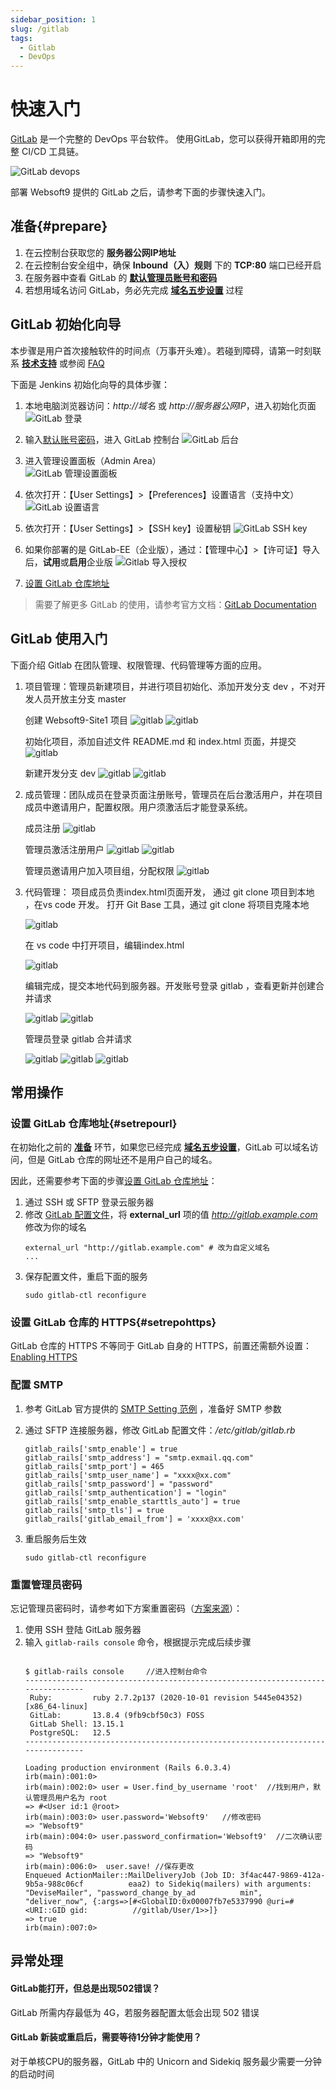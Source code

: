 ```yaml
---
sidebar_position: 1
slug: /gitlab
tags:
  - Gitlab
  - DevOps
---
```


# 快速入门

[GitLab](https://github.com/gitlabhq/gitlabhq) 是一个完整的 DevOps 平台软件。 使用GitLab，您可以获得开箱即用的完整 CI/CD 工具链。

![GitLab devops](https://libs.websoft9.com/Websoft9/DocsPicture/en/gitlab/gitlab-devopsall-websoft9.png)

部署 Websoft9 提供的 GitLab 之后，请参考下面的步骤快速入门。

## 准备{#prepare}

1. 在云控制台获取您的 **服务器公网IP地址** 
2. 在云控制台安全组中，确保 **Inbound（入）规则** 下的 **TCP:80** 端口已经开启
3. 在服务器中查看 GitLab 的 **[默认管理员账号和密码](./setup/credentials#getpw)**  
4. 若想用域名访问  GitLab，务必先完成 **[域名五步设置](./dns#domain)** 过程

## GitLab 初始化向导

本步骤是用户首次接触软件的时间点（万事开头难）。若碰到障碍，请第一时刻联系 **[技术支持](./helpdesk)** 或参阅 [FAQ](./faq#setup)

下面是 Jenkins 初始化向导的具体步骤：

1. 本地电脑浏览器访问：*http://域名* 或 *http://服务器公网IP*，进入初始化页面 
   ![GitLab 登录](https://libs.websoft9.com/Websoft9/DocsPicture/zh/gitlab/gitlab-login-websoft9.png)

2. 输入[默认账号密码](./setup/credentials#getpw)，进入 GitLab 控制台
   ![GitLab 后台](https://libs.websoft9.com/Websoft9/DocsPicture/zh/gitlab/gitlab-backend-websoft9.png)

3. 进入管理设置面板（Admin Area）  
   ![GitLab 管理设置面板](https://libs.websoft9.com/Websoft9/DocsPicture/en/gitlab/gitlab-adminpanel-websoft9.png)

4. 依次打开：【User Settings】>【Preferences】设置语言（支持中文）
   ![GitLab 设置语言](https://libs.websoft9.com/Websoft9/DocsPicture/en/gitlab/gitlab-setlanguage-websoft9.png)

5. 依次打开：【User Settings】>【SSH key】设置秘钥
   ![GitLab SSH key](https://libs.websoft9.com/Websoft9/DocsPicture/en/gitlab/gitlab-sshkey-websoft9.png)

6. 如果你部署的是 GitLab-EE（企业版），通过：【管理中心】>【许可证】导入后，**试用**或**启用**企业版
   ![Gitlab 导入授权](https://libs.websoft9.com/Websoft9/DocsPicture/zh/gitlab/gitlabee-license-websoft9.png)

7. [设置 GitLab 仓库地址](#setrepourl)

> 需要了解更多 GitLab 的使用，请参考官方文档：[GitLab Documentation](https://docs.gitlab.com/omnibus/README.html)

## GitLab 使用入门

下面介绍 Gitlab 在团队管理、权限管理、代码管理等方面的应用。

1. 项目管理：管理员新建项目，并进行项目初始化、添加开发分支 dev ，不对开发人员开放主分支 master

   创建 Websoft9-Site1 项目
   ![gitlab](https://libs.websoft9.com/Websoft9/DocsPicture/zh/gitlab/gitlab-add-project-websoft9.png)
   ![gitlab](https://libs.websoft9.com/Websoft9/DocsPicture/zh/gitlab/gitlab-add-project1-websoft9.png)

   初始化项目，添加自述文件 README.md 和 index.html 页面，并提交
   ![gitlab](https://libs.websoft9.com/Websoft9/DocsPicture/zh/gitlab/gitlab-add-file-websoft9.png)

   新建开发分支 dev
   ![gitlab](https://libs.websoft9.com/Websoft9/DocsPicture/zh/gitlab/gitlab-add-branch-websoft9.png)
   ![gitlab](https://libs.websoft9.com/Websoft9/DocsPicture/zh/gitlab/gitlab-create-branch-websoft9.png)

3. 成员管理：团队成员在登录页面注册账号，管理员在后台激活用户，并在项目成员中邀请用户，配置权限。用户须激活后才能登录系统。

   成员注册
   ![gitlab](https://libs.websoft9.com/Websoft9/DocsPicture/zh/gitlab/gitlab-register-websoft9.png)

   管理员激活注册用户
   ![gitlab](https://libs.websoft9.com/Websoft9/DocsPicture/zh/gitlab/gitlab-user-manager-websoft9.png)
   ![gitlab](https://libs.websoft9.com/Websoft9/DocsPicture/zh/gitlab/gitlab-user-manager1-websoft9.png)

   管理员邀请用户加入项目组，分配权限
   ![gitlab](https://libs.websoft9.com/Websoft9/DocsPicture/zh/gitlab/gitlab-add-member-websoft9.png)

4. 代码管理： 
   项目成员负责index.html页面开发， 通过 git clone 项目到本地 ，在vs code 开发。
   打开 Git Base 工具，通过 git clone 将项目克隆本地
  
   ![gitlab](https://libs.websoft9.com/Websoft9/DocsPicture/zh/gitlab/gitlab-clone-websoft9.png)

   在 vs code 中打开项目，编辑index.html

   ![gitlab](https://libs.websoft9.com/Websoft9/DocsPicture/zh/gitlab/gitlab-vscode-websoft9.png)

   编辑完成，提交本地代码到服务器。开发账号登录 gitlab ，查看更新并创建合并请求

   ![gitlab](https://libs.websoft9.com/Websoft9/DocsPicture/zh/gitlab/gitlab-pull-request-websoft9.png)
   ![gitlab](https://libs.websoft9.com/Websoft9/DocsPicture/zh/gitlab/gitlab-merge-request-websoft9.png)
   
   管理员登录 gitlab 合并请求

   ![gitlab](https://libs.websoft9.com/Websoft9/DocsPicture/zh/gitlab/gitlab-merge-websoft9.png)
   ![gitlab](https://libs.websoft9.com/Websoft9/DocsPicture/zh/gitlab/gitlab-merge1-websoft9.png)
   ![gitlab](https://libs.websoft9.com/Websoft9/DocsPicture/zh/gitlab/gitlab-merge2-websoft9.png)

## 常用操作

### 设置 GitLab 仓库地址{#setrepourl}

在初始化之前的 **[准备](#prepare)** 环节，如果您已经完成 **[域名五步设置](./dns#domain)**，GitLab 可以域名访问，但是 GitLab 仓库的网址还不是用户自己的域名。

因此，还需要参考下面的步骤[设置 GitLab 仓库地址](https://docs.gitlab.com/omnibus/settings/configuration.html#configuring-the-external-url-for-gitlab)：

1. 通过 SSH 或 SFTP 登录云服务器
2. 修改 [GitLab 配置文件](#path)，将 **external_url** 项的值 *http://gitlab.example.com* 修改为你的域名
   ```text
   external_url "http://gitlab.example.com" # 改为自定义域名
   ...
   ``` 
3. 保存配置文件，重启下面的服务
   ```
   sudo gitlab-ctl reconfigure
   ```

### 设置 GitLab 仓库的 HTTPS{#setrepohttps}

GitLab 仓库的 HTTPS 不等同于 GitLab 自身的 HTTPS，前置还需额外设置：[Enabling HTTPS](https://docs.gitlab.com/omnibus/settings/nginx.html#enable-https)

### 配置 SMTP

1. 参考 GitLab 官方提供的 [SMTP Setting 范例](https://docs.gitlab.com/omnibus/settings/smtp.html) ，准备好 SMTP 参数

2. 通过 SFTP 连接服务器，修改 GitLab 配置文件：*/etc/gitlab/gitlab.rb*
   ```
   gitlab_rails['smtp_enable'] = true
   gitlab_rails['smtp_address'] = "smtp.exmail.qq.com"
   gitlab_rails['smtp_port'] = 465
   gitlab_rails['smtp_user_name'] = "xxxx@xx.com"
   gitlab_rails['smtp_password'] = "password"
   gitlab_rails['smtp_authentication'] = "login"
   gitlab_rails['smtp_enable_starttls_auto'] = true
   gitlab_rails['smtp_tls'] = true
   gitlab_rails['gitlab_email_from'] = 'xxxx@xx.com'
   ```
3. 重启服务后生效
   ```
   sudo gitlab-ctl reconfigure
   ```

### 重置管理员密码

忘记管理员密码时，请参考如下方案重置密码（[方案来源](https://docs.gitlab.com/13.11/ee/security/reset_user_password.html)）：  

1. 使用 SSH 登陆 GitLab 服务器
2. 输入 `gitlab-rails console` 命令，根据提示完成后续步骤
   ```

   $ gitlab-rails console     //进入控制台命令
   --------------------------------------------------------------------------------
    Ruby:         ruby 2.7.2p137 (2020-10-01 revision 5445e04352) [x86_64-linux]
    GitLab:       13.8.4 (9fb9cbf50c3) FOSS
    GitLab Shell: 13.15.1
    PostgreSQL:   12.5
   --------------------------------------------------------------------------------

   Loading production environment (Rails 6.0.3.4)
   irb(main):001:0>
   irb(main):002:0> user = User.find_by_username 'root'  //找到用户，默认管理员用户名为 root
   => #<User id:1 @root>
   irb(main):003:0> user.password='Websoft9'   //修改密码
   => "Websoft9"
   irb(main):004:0> user.password_confirmation='Websoft9'  //二次确认密码
   => "Websoft9"
   irb(main):006:0>  user.save! //保存更改
   Enqueued ActionMailer::MailDeliveryJob (Job ID: 3f4ac447-9869-412a-9b5a-988c06cf          eaa2) to Sidekiq(mailers) with arguments: "DeviseMailer", "password_change_by_ad          min", "deliver_now", {:args=>[#<GlobalID:0x00007fb7e5337990 @uri=#<URI::GID gid:          //gitlab/User/1>>]}
   => true
   irb(main):007:0>

   ```

## 异常处理

#### GitLab能打开，但总是出现502错误？

GitLab 所需内存最低为 4G，若服务器配置太低会出现 502 错误

#### GitLab 新装或重启后，需要等待1分钟才能使用？

对于单核CPU的服务器，GitLab 中的 Unicorn and Sidekiq 服务最少需要一分钟的启动时间